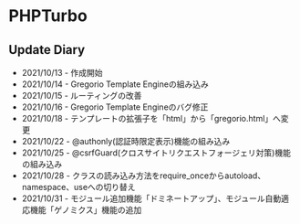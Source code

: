 # PHPTurbo
## Update Diary
* 2021/10/13 - 作成開始
* 2021/10/14 - Gregorio Template Engineの組み込み
* 2021/10/15 - ルーティングの改善
* 2021/10/16 - Gregorio Template Engineのバグ修正
* 2021/10/18 - テンプレートの拡張子を「html」から「gregorio.html」へ変更
* 2021/10/22 - @authonly(認証時限定表示)機能の組み込み
* 2021/10/25 - @csrfGuard(クロスサイトリクエストフォージェリ対策)機能の組み込み
* 2021/10/28 - クラスの読み込み方法をrequire_onceからautoload、namespace、useへの切り替え
* 2021/10/31 - モジュール追加機能「ドミネートアップ」、モジュール自動適応機能「ゲノミクス」機能の追加
